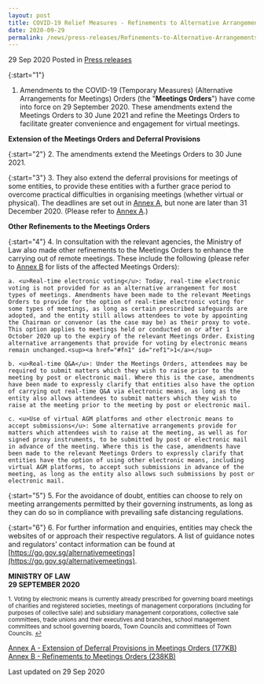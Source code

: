 ```yaml
---
layout: post
title: COVID-19 Relief Measures - Refinements to Alternative Arrangements for Meetings 
date: 2020-09-29
permalink: /news/press-releases/Refinements-to-Alternative-Arrangements-for-Meetings 
---
```


29 Sep 2020 Posted in [Press releases](/news/press-releases)

{:start="1"}
1. Amendments to the COVID-19 (Temporary Measures) (Alternative Arrangements for Meetings) Orders (the "<b>Meetings Orders</b>") have come into force on 29 September 2020. These amendments extend the Meetings Orders to 30 June 2021 and refine the Meetings Orders to facilitate greater convenience and engagement for virtual meetings. 

**Extension of the Meetings Orders and Deferral Provisions**

{:start="2"}
2. The amendments extend the Meetings Orders to 30 June 2021. 

{:start="3"}
3. They also extend the deferral provisions for meetings of some entities, to provide these entities with a further grace period to overcome practical difficulties in organising meetings (whether virtual or physical). The deadlines are set out in <u>Annex A</u>, but none are later than 31 December 2020. (Please refer to <u>Annex A</u>.)  

**Other Refinements to the Meetings Orders**

{:start="4"}
4. In consultation with the relevant agencies, the Ministry of Law also made other refinements to the Meetings Orders to enhance the carrying out of remote meetings. These include the following (please refer to <u>Annex B</u> for lists of the affected Meetings Orders): 

    a. <u>Real-time electronic voting</u>: Today, real-time electronic voting is not provided for as an alternative arrangement for most types of meetings. Amendments have been made to the relevant Meetings Orders to provide for the option of real-time electronic voting for some types of meetings, as long as certain prescribed safeguards are adopted, and the entity still allows attendees to vote by appointing the Chairman or convenor (as the case may be) as their proxy to vote. This option applies to meetings held or conducted on or after 1 October 2020 up to the expiry of the relevant Meetings Order. Existing alternative arrangements that provide for voting by electronic means remain unchanged.<sup><a href="#fn1" id="ref1">1</a></sup>

    b. <u>Real-time Q&A</u>: Under the Meetings Orders, attendees may be required to submit matters which they wish to raise prior to the meeting by post or electronic mail. Where this is the case, amendments have been made to expressly clarify that entities also have the option of carrying out real-time Q&A via electronic means, as long as the entity also allows attendees to submit matters which they wish to raise at the meeting prior to the meeting by post or electronic mail.

    c. <u>Use of virtual AGM platforms and other electronic means to accept submissions</u>: Some alternative arrangements provide for matters which attendees wish to raise at the meeting, as well as for signed proxy instruments, to be submitted by post or electronic mail in advance of the meeting. Where this is the case, amendments have been made to the relevant Meetings Orders to expressly clarify that entities have the option of using other electronic means, including virtual AGM platforms, to accept such submissions in advance of the meeting, as long as the entity also allows such submissions by post or electronic mail.  

{:start="5"}
5. For the avoidance of doubt, entities can choose to rely on meeting arrangements permitted by their governing instruments, as long as they can do so in compliance with prevailing safe distancing regulations.

{:start="6"}
6. For further information and enquiries, entities may check the websites of or approach their respective regulators. A list of guidance notes and regulators’ contact information can be found at [https://go.gov.sg/alternativemeetings](https://go.gov.sg/alternativemeetings). 


**MINISTRY OF LAW**
<br>**29 SEPTEMBER 2020**

<p><sup id="fn1">1. Voting by electronic means is currently already prescribed for governing board meetings of charities and registered societies, meetings of management corporations (including for purposes of collective sale) and subsidiary management corporations, collective sale committees, trade unions and their executives and branches, school management committees and school governing boards, Town Councils and committees of Town Councils. <a href="#ref1" title="Jump back to footnote 1 in the text.">↩</a></sup></p>


[Annex A - Extension of Deferral Provisions in Meetings Orders (177KB)](/files/news/press-releases/2020/9/AnnexA_Meetings29092020.pdf)
<br>[Annex B - Refinements to Meetings Orders (238KB)](/files/news/press-releases/2020/9/AnnexB_Meetings29092020.pdf)


<p class="right-side-updated">Last updated on 29 Sep 2020</p>
